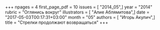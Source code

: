 +++
npages = 4
first_page_pdf = 10
issues = [ "2014_05",]
year = "2014"
rubric = "Оглянись вокруг"
illustrators = [ "Алие Аблямитова",]
date = "2017-05-03T00:17:31+03:00"
month = "05"
authors = [ "Игорь Акулич",]
title = "Стрелки продолжают возвращаться"
+++
